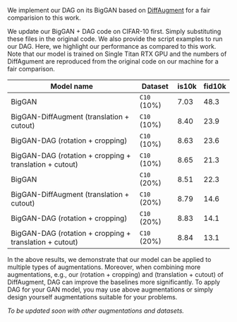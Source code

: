 We implement our DAG on its BigGAN based on [DiffAugment](https://github.com/mit-han-lab/data-efficient-gans) for a fair comparision to this work. 

We update our BigGAN + DAG code on CIFAR-10 first. Simply substituting these files in the original code. We also provide the script examples to run our DAG. Here, we highlight our performance as compared to this work. Note that our model is trained on Single Titan RTX GPU and the numbers of DiffAgument are reproduced from the original code on our machine for a fair comparison.

| Model name                               | Dataset           | is10k     | fid10k    |
| -----------------------------------------| ------------------| --------- | --------- |
| BigGAN                                   | `C10` (10%)       | 7.03      | 48.3      |
| BigGAN-DiffAugment (translation + cutout)| `C10` (10%)       | 8.40      | 23.9      |
| BigGAN-DAG (rotation + cropping)         | `C10` (10%)       | 8.63      | 23.6      |
| BigGAN-DAG (rotation + cropping + translation + cutout)         | `C10` (10%)       | 8.65      | 21.3      |
| BigGAN                                   | `C10` (20%)       | 8.51      | 22.3      |
| BigGAN-DiffAugment (translation + cutout)| `C10` (20%)       | 8.79      | 14.6      |
| BigGAN-DAG (rotation + cropping)         | `C10` (20%)       | 8.83      | 14.1      |
| BigGAN-DAG (rotation + cropping + translation + cutout)         | `C10` (20%)       | 8.84      | 13.1      |

In the above results, we demonstrate that our model can be applied to multiple types of augmentations. Moreover, when combining more augmentations, e.g., our (rotation + cropping) and (translation + cutout) of DiffAugment, DAG can improve the baselines more significantly. To apply DAG for your GAN model, you may use above augmentations or simply design yourself augmentations suitable for your problems.

*To be updated soon with other augmentations and datasets.*


